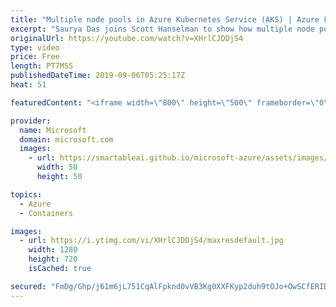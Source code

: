 ```yaml
---
title: "Multiple node pools in Azure Kubernetes Service (AKS) | Azure Friday"
excerpt: "Saurya Das joins Scott Hanselman to show how multiple node pools for Azure Kubernetes Service (AKS) enable you to use different virtual machine sizes in a node pool supporting a variety of workloads in a single AKS cluster. For example, an e-commerce website can have a node pool for a billing service"
originalUrl: https://youtube.com/watch?v=XHrlCJDDjS4
type: video
price: Free
length: PT7M5S
publishedDateTime: 2019-09-06T05:25:17Z
heat: 51

featuredContent: "<iframe width=\"800\" height=\"500\" frameborder=\"0\" src=\"https://www.youtube.com/embed/XHrlCJDDjS4\" allow=\"accelerometer; autoplay; encrypted-media; gyroscope; picture-in-picture\" allowfullscreen></iframe>"

provider:
  name: Microsoft
  domain: microsoft.com
  images:
    - url: https://smartableai.github.io/microsoft-azure/assets/images/organizations/microsoft.com-50x50.jpg
      width: 50
      height: 50

topics:
  - Azure
  - Containers

images:
  - url: https://i.ytimg.com/vi/XHrlCJDDjS4/maxresdefault.jpg
    width: 1280
    height: 720
    isCached: true

secured: "FmDg/Ghp/j61m6jL751CqAlFpknd0vVB3Kg0XXFKyp2duh9tOJo+OwSCfERID4XoAgK5PxSFksFASjRXM8E5evPTDKEM5Bzdeymzn1qEN05l+CRfObbvQfEKke/a8hp5DX3E3WRzbhC9Lim4BDfQkN7AvJ63/Q6s8BGuz5ihBr8EMvQ9n0Tn4lenVzRhCzuRC4kAVxRLNlCcQ4RdNZJKzjx6tN5X5C+vnaWbytIbmFMINLVmydwaJjkkN6U59tIc0kcJ9sKoYSmOY2Kiw8geKZW1L8B+rY0KC4o4JXg8ksOum33sRcxvNnbcgrovJNSwWpy/dgWq6964xq1RzSSTBv+Sbqd/SV2qVV9s0g0KU4KFfQgyBotI/vjLa79rnuM8r6sDQ+fc33fcNcXuaro7a6BhvrUK18f01F9nXdjCVP4=;ZPmoS3y96BRB9vDXXVSrBQ=="
---
```


